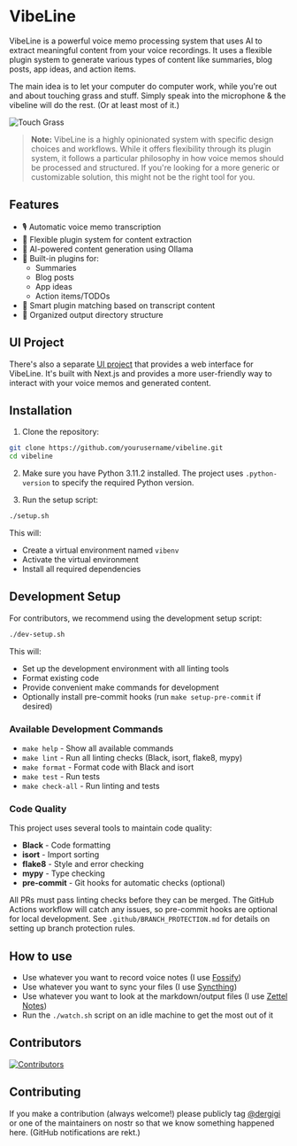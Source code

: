 # VibeLine

VibeLine is a powerful voice memo processing system that uses AI to extract meaningful content from your voice recordings. It uses a flexible plugin system to generate various types of content like summaries, blog posts, app ideas, and action items.

The main idea is to let your computer do computer work, while you're out and about touching grass and stuff. Simply speak into the microphone & the vibeline will do the rest. (Or at least most of it.)

![Touch Grass](touch-grass.png)

> **Note:** VibeLine is a highly opinionated system with specific design choices and workflows. While it offers flexibility through its plugin system, it follows a particular philosophy in how voice memos should be processed and structured. If you're looking for a more generic or customizable solution, this might not be the right tool for you.
 
## Features

- 🎙️ Automatic voice memo transcription
- 🔌 Flexible plugin system for content extraction
- 🤖 AI-powered content generation using Ollama
- 📝 Built-in plugins for:
  - Summaries
  - Blog posts
  - App ideas
  - Action items/TODOs
- 🎯 Smart plugin matching based on transcript content
- 📁 Organized output directory structure

## UI Project

There's also a separate [UI project](https://github.com/dergigi/vibeline-ui) that provides a web interface for VibeLine. It's built with Next.js and provides a more user-friendly way to interact with your voice memos and generated content.

## Installation

1. Clone the repository:
```bash
git clone https://github.com/yourusername/vibeline.git
cd vibeline
```

2. Make sure you have Python 3.11.2 installed. The project uses `.python-version` to specify the required Python version.

3. Run the setup script:
```bash
./setup.sh
```

This will:
- Create a virtual environment named `vibenv`
- Activate the virtual environment
- Install all required dependencies

## Development Setup

For contributors, we recommend using the development setup script:

```bash
./dev-setup.sh
```

This will:
- Set up the development environment with all linting tools
- Format existing code
- Provide convenient make commands for development
- Optionally install pre-commit hooks (run `make setup-pre-commit` if desired)

### Available Development Commands

- `make help` - Show all available commands
- `make lint` - Run all linting checks (Black, isort, flake8, mypy)
- `make format` - Format code with Black and isort
- `make test` - Run tests
- `make check-all` - Run linting and tests

### Code Quality

This project uses several tools to maintain code quality:

- **Black** - Code formatting
- **isort** - Import sorting
- **flake8** - Style and error checking
- **mypy** - Type checking
- **pre-commit** - Git hooks for automatic checks (optional)

All PRs must pass linting checks before they can be merged. The GitHub Actions workflow will catch any issues, so pre-commit hooks are optional for local development. See `.github/BRANCH_PROTECTION.md` for details on setting up branch protection rules.

## How to use

- Use whatever you want to record voice notes (I use [Fossify](https://github.com/FossifyOrg/Voice-Recorder))
- Use whatever you want to sync your files (I use [Syncthing](https://syncthing.net/))
- Use whatever you want to look at the markdown/output files (I use [Zettel Notes](https://www.zettelnotes.com/))
- Run the `./watch.sh` script on an idle machine to get the most out of it

## Contributors

[![Contributors](https://contrib.rocks/image?repo=dergigi/vibeline)](https://github.com/dergigi/vibeline/graphs/contributors)

## Contributing

If you make a contribution (always welcome!) please publicly tag [@dergigi](https://njump.me/_@dergigi.com) or one of the maintainers on nostr so that we know something happened here. (GitHub notifications are rekt.)
